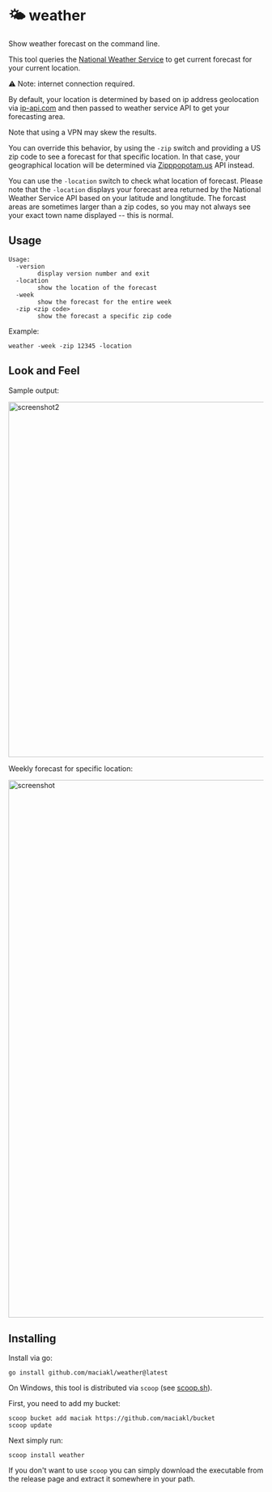 # 🌤 weather

Show weather forecast on the command line.

This tool queries the [National Weather Service](https://weather-gov.github.io/api/general-faqs) to get current forecast for your current location.

⚠ Note: internet connection required.

By default, your location is determined by based on ip address geolocation via [ip-api.com](https://ip-api.com/) and then passed to weather service API to get your forecasting area.

Note that using a VPN may skew the results.

You can override this behavior, by using the `-zip` switch and providing a US zip code to see a forecast for that specific location. In that case, your geographical location will be determined via [Zipppopotam.us](https://api.zippopotam.us/) API instead.

You can use the `-location` switch to check what location of forecast. Please note that the `-location` displays your forecast area returned by the National Weather Service API based on your latitude and longtitude. The forcast areas are sometimes larger than a zip codes, so you may not always see your exact town name displayed -- this is normal.

## Usage

    Usage:
      -version
            display version number and exit
      -location
            show the location of the forecast
      -week
            show the forecast for the entire week
      -zip <zip code>
            show the forecast a specific zip code

Example:

    weather -week -zip 12345 -location

## Look and Feel

Sample output:

<img width="702" alt="screenshot2" src="https://github.com/user-attachments/assets/fa272d27-055c-45f5-b2c4-35a878eca05a">

Weekly forecast for specific location:

<img width="1062" alt="screenshot" src="https://github.com/user-attachments/assets/765bc482-c8ce-4e28-8272-21fb7d670d12">


## Installing

Install via go:
 
    go install github.com/maciakl/weather@latest

On Windows, this tool is distributed via `scoop` (see [scoop.sh](https://scoop.sh)).

First, you need to add my bucket:

    scoop bucket add maciak https://github.com/maciakl/bucket
    scoop update

Next simply run:
 
    scoop install weather

If you don't want to use `scoop` you can simply download the executable from the release page and extract it somewhere in your path.
